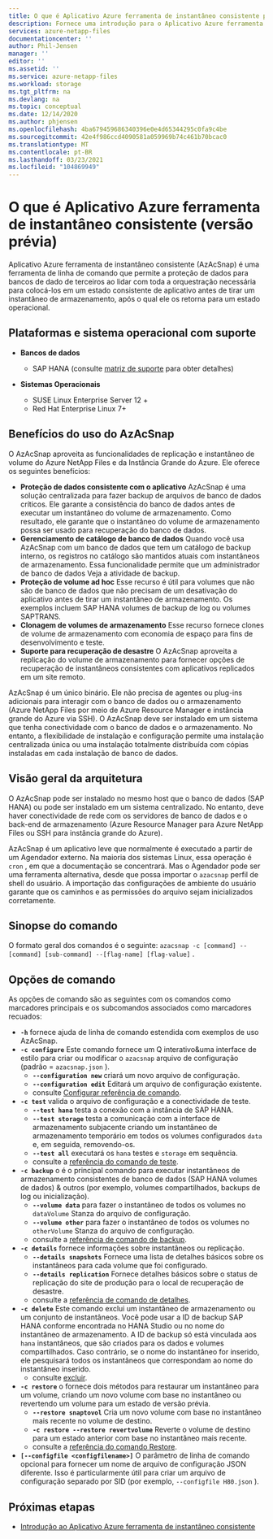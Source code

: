 ```yaml
---
title: O que é Aplicativo Azure ferramenta de instantâneo consistente para Azure NetApp Files | Microsoft Docs
description: Fornece uma introdução para o Aplicativo Azure ferramenta de instantâneo consistente que você pode usar com Azure NetApp Files.
services: azure-netapp-files
documentationcenter: ''
author: Phil-Jensen
manager: ''
editor: ''
ms.assetid: ''
ms.service: azure-netapp-files
ms.workload: storage
ms.tgt_pltfrm: na
ms.devlang: na
ms.topic: conceptual
ms.date: 12/14/2020
ms.author: phjensen
ms.openlocfilehash: 4ba679459686340396e0e4d65344295c0fa9c4be
ms.sourcegitcommit: 42e4f986ccd4090581a059969b74c461b70bcac0
ms.translationtype: MT
ms.contentlocale: pt-BR
ms.lasthandoff: 03/23/2021
ms.locfileid: "104869949"
---
```

# <a name="what-is-azure-application-consistent-snapshot-tool-preview"></a>O que é Aplicativo Azure ferramenta de instantâneo consistente (versão prévia)

Aplicativo Azure ferramenta de instantâneo consistente (AzAcSnap) é uma ferramenta de linha de comando que permite a proteção de dados para bancos de dado de terceiros ao lidar com toda a orquestração necessária para colocá-los em um estado consistente de aplicativo antes de tirar um instantâneo de armazenamento, após o qual ele os retorna para um estado operacional.

## <a name="supported-platforms-and-os"></a>Plataformas e sistema operacional com suporte

- **Bancos de dados**
  - SAP HANA (consulte [matriz de suporte](azacsnap-get-started.md#snapshot-support-matrix-from-sap) para obter detalhes)

- **Sistemas Operacionais**
  - SUSE Linux Enterprise Server 12 +
  - Red Hat Enterprise Linux 7+

## <a name="benefits-of-using-azacsnap"></a>Benefícios do uso do AzAcSnap

O AzAcSnap aproveita as funcionalidades de replicação e instantâneo de volume do Azure NetApp Files e da Instância Grande do Azure.  Ele oferece os seguintes benefícios:

- **Proteção de dados consistente com o aplicativo** AzAcSnap é uma solução centralizada para fazer backup de arquivos de banco de dados críticos. Ele garante a consistência do banco de dados antes de executar um instantâneo do volume de armazenamento. Como resultado, ele garante que o instantâneo do volume de armazenamento possa ser usado para recuperação do banco de dados.
- **Gerenciamento de catálogo de banco de dados** Quando você usa AzAcSnap com um banco de dados que tem um catálogo de backup interno, os registros no catálogo são mantidos atuais com instantâneos de armazenamento.  Essa funcionalidade permite que um administrador de banco de dados Veja a atividade de backup.
- **Proteção de volume ad hoc** Esse recurso é útil para volumes que não são de banco de dados que não precisam de um desativação do aplicativo antes de tirar um instantâneo de armazenamento.  Os exemplos incluem SAP HANA volumes de backup de log ou volumes SAPTRANS.
- **Clonagem de volumes de armazenamento** Esse recurso fornece clones de volume de armazenamento com economia de espaço para fins de desenvolvimento e teste.
- **Suporte para recuperação de desastre** O AzAcSnap aproveita a replicação do volume de armazenamento para fornecer opções de recuperação de instantâneos consistentes com aplicativos replicados em um site remoto.

AzAcSnap é um único binário.  Ele não precisa de agentes ou plug-ins adicionais para interagir com o banco de dados ou o armazenamento (Azure NetApp Files por meio de Azure Resource Manager e instância grande do Azure via SSH).  O AzAcSnap deve ser instalado em um sistema que tenha conectividade com o banco de dados e o armazenamento.  No entanto, a flexibilidade de instalação e configuração permite uma instalação centralizada única ou uma instalação totalmente distribuída com cópias instaladas em cada instalação de banco de dados.

## <a name="architecture-overview"></a>Visão geral da arquitetura

O AzAcSnap pode ser instalado no mesmo host que o banco de dados (SAP HANA) ou pode ser instalado em um sistema centralizado.  No entanto, deve haver conectividade de rede com os servidores de banco de dados e o back-end de armazenamento (Azure Resource Manager para Azure NetApp Files ou SSH para instância grande do Azure).

AzAcSnap é um aplicativo leve que normalmente é executado a partir de um Agendador externo.  Na maioria dos sistemas Linux, essa operação é `cron` , em que a documentação se concentrará.  Mas o Agendador pode ser uma ferramenta alternativa, desde que possa importar o `azacsnap` perfil de shell do usuário.  A importação das configurações de ambiente do usuário garante que os caminhos e as permissões do arquivo sejam inicializados corretamente.

## <a name="command-synopsis"></a>Sinopse do comando

O formato geral dos comandos é o seguinte: `azacsnap -c [command] --[command] [sub-command] --[flag-name] [flag-value]` .

## <a name="command-options"></a>Opções de comando

As opções de comando são as seguintes com os comandos como marcadores principais e os subcomandos associados como marcadores recuados:

- **`-h`** fornece ajuda de linha de comando estendida com exemplos de uso AzAcSnap.
- **`-c configure`** Este comando fornece um Q interativo&uma interface de estilo para criar ou modificar o `azacsnap` arquivo de configuração (padrão = `azacsnap.json` ).
  - **`--configuration new`** criará um novo arquivo de configuração.
  - **`--configuration edit`** Editará um arquivo de configuração existente.
  - consulte [Configurar referência de comando](azacsnap-cmd-ref-configure.md).
- **`-c test`** valida o arquivo de configuração e a conectividade de teste.
  - **`--test hana`**  testa a conexão com a instância de SAP HANA.
  - **`--test storage`** testa a comunicação com a interface de armazenamento subjacente criando um instantâneo de armazenamento temporário em todos os volumes configurados `data` e, em seguida, removendo-os.
  - **`--test all`** executará os `hana` testes e `storage` em sequência.
  - consulte a [referência do comando de teste](azacsnap-cmd-ref-test.md).
- **`-c backup`** o é o principal comando para executar instantâneos de armazenamento consistentes de banco de dados (SAP HANA volumes de dados) & outros (por exemplo, volumes compartilhados, backups de log ou inicialização).
  - **`--volume data`** para fazer o instantâneo de todos os volumes no `dataVolume` Stanza do arquivo de configuração.
  - **`--volume other`** para fazer o instantâneo de todos os volumes no `otherVolume` Stanza do arquivo de configuração.
  - consulte a [referência de comando de backup](azacsnap-cmd-ref-backup.md).
- **`-c details`** fornece informações sobre instantâneos ou replicação.
  - **`--details snapshots`** Fornece uma lista de detalhes básicos sobre os instantâneos para cada volume que foi configurado.
  - **`--details replication`** Fornece detalhes básicos sobre o status de replicação do site de produção para o local de recuperação de desastre.
  - consulte a [referência de comando de detalhes](azacsnap-cmd-ref-details.md).
- **`-c delete`** Este comando exclui um instantâneo de armazenamento ou um conjunto de instantâneos. Você pode usar a ID de backup SAP HANA conforme encontrada no HANA Studio ou no nome do instantâneo de armazenamento. A ID de backup só está vinculada aos `hana` instantâneos, que são criados para os dados e volumes compartilhados. Caso contrário, se o nome do instantâneo for inserido, ele pesquisará todos os instantâneos que correspondam ao nome do instantâneo inserido.
  - consulte [excluir](azacsnap-cmd-ref-delete.md).
- **`-c restore`** o fornece dois métodos para restaurar um instantâneo para um volume, criando um novo volume com base no instantâneo ou revertendo um volume para um estado de versão prévia.
  - **`--restore snaptovol`** Cria um novo volume com base no instantâneo mais recente no volume de destino.
  - **`-c restore --restore revertvolume`** Reverte o volume de destino para um estado anterior com base no instantâneo mais recente.
  - consulte a [referência do comando Restore](azacsnap-cmd-ref-restore.md).
- **`[--configfile <configfilename>]`** O parâmetro de linha de comando opcional para fornecer um nome de arquivo de configuração JSON diferente.  Isso é particularmente útil para criar um arquivo de configuração separado por SID (por exemplo, `--configfile H80.json` ).

## <a name="next-steps"></a>Próximas etapas

- [Introdução ao Aplicativo Azure ferramenta de instantâneo consistente](azacsnap-get-started.md)
